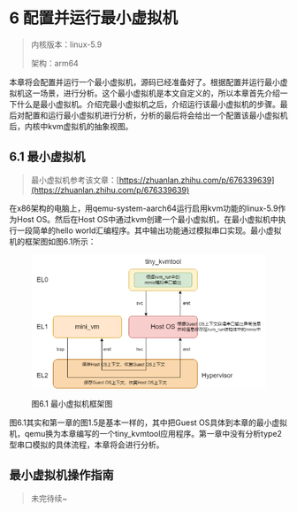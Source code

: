# 6 配置并运行最小虚拟机

> 内核版本：linux-5.9
>
> 架构：arm64

本章将会配置并运行一个最小虚拟机，源码已经准备好了。根据配置并运行最小虚拟机这一场景，进行分析。这个最小虚拟机是本文自定义的，所以本章首先介绍一下什么是最小虚拟机。介绍完最小虚拟机之后，介绍运行该最小虚拟机的步骤。最后对配置和运行最小虚拟机进行分析，分析的最后将会给出一个配置该最小虚拟机后，内核中kvm虚拟机的抽象视图。

## 6.1 最小虚拟机

> 最小虚拟机参考该文章：[https://zhuanlan.zhihu.com/p/676339639](https://zhuanlan.zhihu.com/p/676339639)

在x86架构的电脑上，用qemu-system-aarch64运行启用kvm功能的linux-5.9作为Host OS。然后在Host OS中通过kvm创建一个最小虚拟机，在最小虚拟机中执行一段简单的hello world汇编程序。其中输出功能通过模拟串口实现。最小虚拟机的框架图如图6.1所示：

<figure><img src=".gitbook/assets/最小虚拟机框架图.drawio.png" alt=""><figcaption><p>图6.1 最小虚拟机框架图</p></figcaption></figure>

图6.1其实和第一章的图1.5是基本一样的，其中把Guest OS具体到本章的最小虚拟机，qemu换为本章编写的一个tiny\_kvmtool应用程序。第一章中没有分析type2型串口模拟的具体流程，本章将会进行分析。

## 最小虚拟机操作指南

> 未完待续\~
